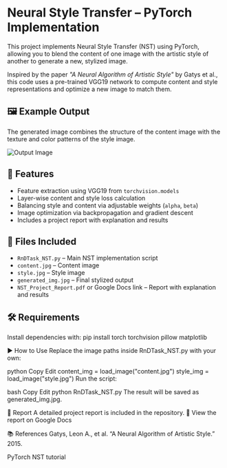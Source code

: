 # Neural Style Transfer – PyTorch Implementation

This project implements Neural Style Transfer (NST) using PyTorch, allowing you to blend the content of one image with the artistic style of another to generate a new, stylized image.

Inspired by the paper _"A Neural Algorithm of Artistic Style"_ by Gatys et al., this code uses a pre-trained VGG19 network to compute content and style representations and optimize a new image to match them.

## 🖼️ Example Output

The generated image combines the structure of the content image with the texture and color patterns of the style image.

![Output Image](generated_img.jpg)

## 🧠 Features

- Feature extraction using VGG19 from `torchvision.models`
- Layer-wise content and style loss calculation
- Balancing style and content via adjustable weights (`alpha`, `beta`)
- Image optimization via backpropagation and gradient descent
- Includes a project report with explanation and results

## 📁 Files Included

- `RnDTask_NST.py` – Main NST implementation script
- `content.jpg` – Content image
- `style.jpg` – Style image
- `generated_img.jpg` – Final stylized output
- `NST_Project_Report.pdf` or Google Docs link – Report with explanation and results

## 🛠️ Requirements

Install dependencies with:
pip install torch torchvision pillow matplotlib

▶️ How to Use
Replace the image paths inside RnDTask_NST.py with your own:

python
Copy
Edit
content_img = load_image("content.jpg")
style_img = load_image("style.jpg")
Run the script:

bash
Copy
Edit
python RnDTask_NST.py
The result will be saved as generated_img.jpg.

📄 Report
A detailed project report is included in the repository.
📎 View the report on Google Docs

📚 References
Gatys, Leon A., et al. “A Neural Algorithm of Artistic Style.” 2015.

PyTorch NST tutorial

```bash
